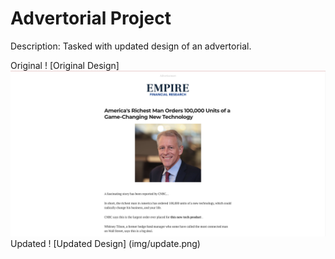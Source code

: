 # Advertorial Project

Description: Tasked with updated design of an advertorial. 

Original
! [Original Design]
<img src="/img/original.png"
     alt="Original Design" />
Updated
! [Updated Design] (img/update.png)